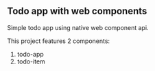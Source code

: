 ## Todo app with web components

Simple todo app using native web component api.

This project features 2 components:

1. todo-app
2. todo-item